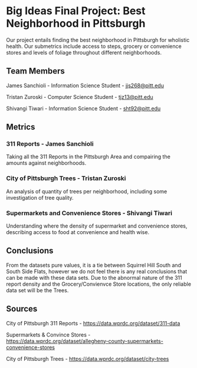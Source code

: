 # Big Ideas Final Project: Best Neighborhood in Pittsburgh

Our project entails finding the best neighborhood in Pittsburgh for wholistic health. Our submetrics include access to steps, grocery or convenience stores and levels of foliage throughout different neighborhoods. 


## Team Members
James Sanchioli - Information Science Student - jjs268@pitt.edu

Tristan Zuroski - Computer Science Student - tjz13@pitt.edu

Shivangi Tiwari - Information Science Student - sht92@pitt.edu

## Metrics
### 311 Reports - James Sanchioli
Taking all the 311 Reports in the Pittsburgh Area and compairing the amounts against neighborhoods. 

### City of Pittsburgh Trees - Tristan Zuroski
An analysis of quantity of trees per neighborhood, including some investigation of tree quality.

### Supermarkets and Convenience Stores - Shivangi Tiwari

Understanding where the density of supermarket and convenience stores, describing access to food at convenience and health wise. 

## Conclusions
From the datasets pure values, it is a tie between Squirrel Hill South and South Side Flats, however we do not feel there is any real conclusions that can be made with these data sets. Due to the abnormal nature of the 311 report density and the Grocery/Convienvce Store locations, the only reliable data set will be the Trees.

## Sources

City of Pittsburgh 311 Reports - https://data.wprdc.org/dataset/311-data

Supermarkets & Convince Stores - https://data.wprdc.org/dataset/allegheny-county-supermarkets-convenience-stores

City of Pittsburgh Trees - https://data.wprdc.org/dataset/city-trees
